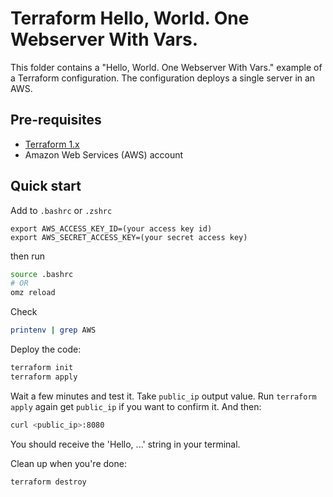# Terraform Hello, World. One Webserver With Vars.

This folder contains a "Hello, World. One Webserver With Vars." example of a Terraform configuration. The configuration 
deploys a single server in an AWS.

## Pre-requisites

* [Terraform 1.x](https://www.terraform.io/)
* Amazon Web Services (AWS) account

## Quick start

Add to `.bashrc` or `.zshrc` 
```
export AWS_ACCESS_KEY_ID=(your access key id)
export AWS_SECRET_ACCESS_KEY=(your secret access key)
```

then run

```bash
source .bashrc
# OR
omz reload
```

Check

```bash
printenv | grep AWS
```

Deploy the code:

```bash
terraform init
terraform apply
```

Wait a few minutes and test it.
Take `public_ip` output value. Run `terraform apply` again get `public_ip` if you want to confirm it.
And then:

```bash
curl <public_ip>:8080 
```

You should receive the 'Hello, ...' string in your terminal.

Clean up when you're done:

```bash
terraform destroy
```